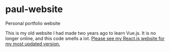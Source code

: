 # paul-website
Personal portfolio website

This is my old website I had made two years ago to learn Vue.js. It is no longer online, and this code smells a lot. [Please see my React.js website for my most updated version.](https://github.com/pcshingles/personal-website)
